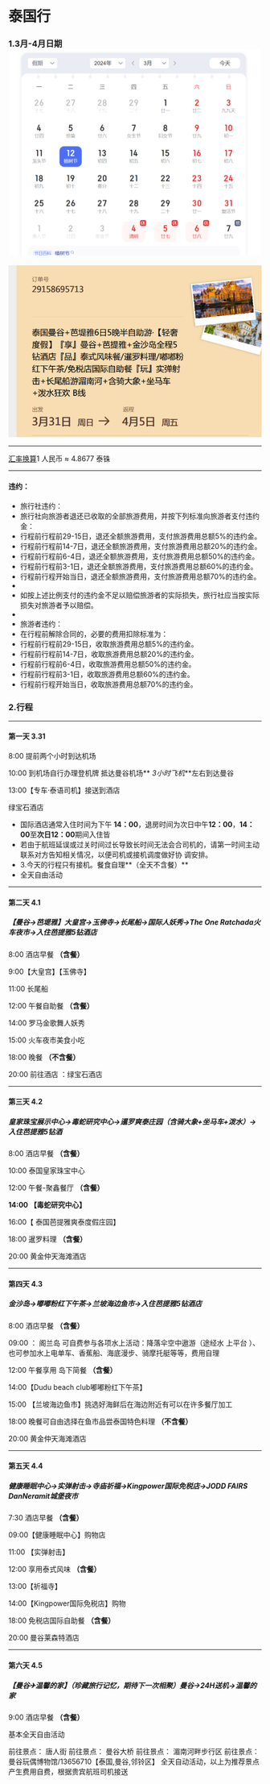 # 泰国行

### 1.3月-4月日期![1705030867859](image/随记/1705030867859.png)

![1705133255154](image/泰国行/1705133255154.png)

---

[汇率换算](http://www.baidu.com/link?url=fKqoozv4FwYlMFhhTJJ3HPOriTUuffz3uVsQ9J2LKNg373oTincPgyRm3VyaZ6g5mLcfOKOtq6ZwKhC7Zqc_9okAGr5ZM8WQFWSQehphv4pcpnyF__6XqpaOgIBJ7xfy)1 人民币 ≈ 4.8677 泰铢

---

#### 违约：

* 旅行社违约：
* 旅行社向旅游者退还已收取的全部旅游费用，并按下列标准向旅游者支付违约金：
* 行程前行程前29-15日，退还全额旅游费用，支付旅游费用总额5%的违约金。
* 行程前行程前14-7日，退还全额旅游费用，支付旅游费用总额20%的违约金。
* 行程前行程前6-4日，退还全额旅游费用，支付旅游费用总额50%的违约金。
* 行程前行程前3-1日，退还全额旅游费用，支付旅游费用总额60%的违约金。
* 行程前行程开始当日，退还全额旅游费用，支付旅游费用总额70%的违约金。
* 
* 如按上述比例支付的违约金不足以赔偿旅游者的实际损失，旅行社应当按实际损失对旅游者予以赔偿。
* 
* 旅游者违约：
* 在行程前解除合同的，必要的费用扣除标准为：
* 行程前行程前29-15日，收取旅游费用总额5%的违约金。
* 行程前行程前14-7日，收取旅游费用总额20%的违约金。
* 行程前行程前6-4日，收取旅游费用总额50%的违约金。
* 行程前行程前3-1日，收取旅游费用总额60%的违约金。
* 行程前行程开始当日，收取旅游费用总额70%的违约金。

### 2.行程

---

#### 第一天 3.31

8:00 提前两个小时到达机场

10:00 到机场自行办理登机牌 抵达曼谷机场** *3小时飞机***左右到达曼谷

13:00【专车·泰语司机】接送到酒店

绿宝石酒店

* 国际酒店通常入住时间为下午
  **14：00**，退房时间为次日中午**12：00**，**14：00**至**次日12：00**期间入住皆
* 若由于航班延误或过关时间过长导致长时间无法会合司机的，请第一时间主动联系对方告知相关情况，以便司机或接机调度做好协
  调安排。
* 3.今天的行程只有接机。餐食自理**（全天不含餐）**
* 全天自由活动

---

#### 第二天 4.1

##### 【曼谷→芭堤雅】大皇宫→玉佛寺→长尾船→国际人妖秀→The One Ratchada火车夜市→入住芭提雅5钻酒店

8:00 酒店早餐 **（含餐）**

9:00【大皇宫】【玉佛寺】

11:00 长尾船

12:00 午餐自助餐 **（含餐）**

14:00 罗马金歌舞人妖秀

15:00 火车夜市美食小吃

18:00 晚餐 **（不含餐）**

20:00 前往酒店 ：绿宝石酒店

---

#### 第三天 4.2

##### 皇家珠宝展示中心→毒蛇研究中心→暹罗爽泰庄园（含骑大象+坐马车+泼水）→入住芭提雅5钻酒

8:00 酒店早餐 **（含餐）**

10:00 泰国皇家珠宝中心

12:00  午餐-聚鑫餐厅 **（含餐）**

**14:00 【毒蛇研究中心】**

16:00【 泰国芭提雅爽泰度假庄园】

18:00 暹罗料理 **（含餐）**

20:00 黄金仲天海滩酒店

---

#### 第四天 4.3

##### 金沙岛→嘟嘟粉红下午茶→兰坡海边鱼市→入住芭提雅5钻酒店

8:00 酒店早餐 **（含餐）**

09:00 ： 阁兰岛  可自费参与各项水上活动：降落伞空中遨游（途经水
上平台 ）、也可参加水上电单车、香蕉船、海底漫步、骑摩托艇等等，费用自理

12:00  午餐享用 岛下简餐 **（含餐）**

14:00【Dudu beach club嘟嘟粉红下午茶】

15:00 【兰坡海边鱼市】挑选好海鲜后在海边附近有可以在许多餐厅加工

18:00 晚餐可自由选择在鱼市品尝泰国特色料理 **（不含餐）**

20:00 黄金仲天海滩酒店

---

#### 第五天 4.4

##### **健康睡眠中心→实弹射击→寺庙祈福→Kingpower国际免税店→JODD FAIRS DanNeramit城堡夜市**

7:30 酒店早餐 **（含餐）**

09:00【健康睡眠中心】购物店

11:00 【实弹射击】

12:00 享用泰式风味 **（含餐）**

13:00【祈福寺】

14:00【Kingpower国际免税店】购物

18:00 免税店国际自助餐 **（含餐）**

20:00 曼谷莱森特酒店

---

#### 第六天 4.5

##### 【曼谷✈温馨的家】（珍藏旅行记忆，期待下一次相聚）曼谷→24H送机→温馨的家

9:00 酒店早餐 **（含餐）**

基本全天自由活动

前往景点： 唐人街
前往景点： 曼谷大桥
前往景点： 湄南河畔步行区
前往景点： 曼谷玩偶博物馆/13656710【泰国,曼谷,邻铃区】
全天自动活动，以上为推荐景点产生费用自费，根据贵宾航班司机接送
